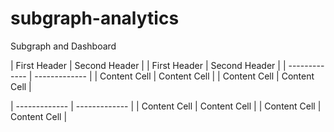 # subgraph-analytics
Subgraph and Dashboard


| First Header  | Second Header |
| First Header  | Second Header |
| ------------- | ------------- |
| Content Cell  | Content Cell  |
| Content Cell  | Content Cell  |

| ------------- | ------------- |
| Content Cell  | Content Cell  |
| Content Cell  | Content Cell  |

